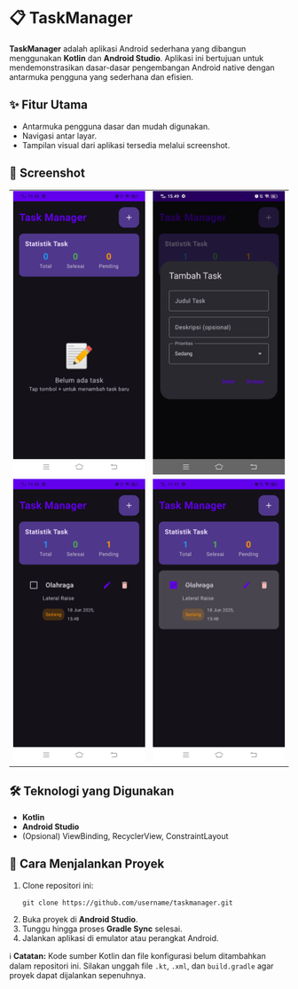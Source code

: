<h1>📋 TaskManager</h1>
<p><strong>TaskManager</strong> adalah aplikasi Android sederhana yang dibangun menggunakan <strong>Kotlin</strong> dan <strong>Android Studio</strong>. Aplikasi ini bertujuan untuk mendemonstrasikan dasar-dasar pengembangan Android native dengan antarmuka pengguna yang sederhana dan efisien.</p>

<h2>✨ Fitur Utama</h2>
<ul>
    <li>Antarmuka pengguna dasar dan mudah digunakan.</li>
    <li>Navigasi antar layar.</li>
    <li>Tampilan visual dari aplikasi tersedia melalui screenshot.</li>
</ul>

<h2>📸 Screenshot</h2>
<table>
<tr>
    <td><img src="img/1.jpg" alt="SS1"></td>
    <td><img src="img/2.jpg" alt="SS2"></td>
</tr>
<tr>
    <td><img src="img/3.jpg" alt="SS3"></td>
    <td><img src="img/4.jpg" alt="SS4"></td>
</tr>
</table>

<h2>🛠️ Teknologi yang Digunakan</h2>
<ul>
    <li><strong>Kotlin</strong></li>
    <li><strong>Android Studio</strong></li>
    <li>(Opsional) ViewBinding, RecyclerView, ConstraintLayout</li>
</ul>

<h2>🚀 Cara Menjalankan Proyek</h2>
<ol>
    <li>Clone repositori ini:
    <pre><code>git clone https://github.com/username/taskmanager.git</code></pre></li>
    <li>Buka proyek di <strong>Android Studio</strong>.</li>
    <li>Tunggu hingga proses <strong>Gradle Sync</strong> selesai.</li>
    <li>Jalankan aplikasi di emulator atau perangkat Android.</li>
</ol>

<p class="note">ℹ️ <strong>Catatan:</strong> Kode sumber Kotlin dan file konfigurasi belum ditambahkan dalam repositori ini. Silakan unggah file <code>.kt</code>, <code>.xml</code>, dan <code>build.gradle</code> agar proyek dapat dijalankan sepenuhnya.</p>
